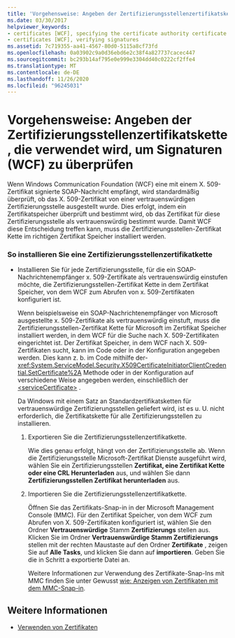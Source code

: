 ```yaml
---
title: 'Vorgehensweise: Angeben der Zertifizierungsstellenzertifikatskette, die verwendet wird, um Signaturen (WCF) zu überprüfen'
ms.date: 03/30/2017
helpviewer_keywords:
- certificates [WCF], specifying the certificate authority certificate chain
- certificates [WCF], verifying signatures
ms.assetid: 7c719355-aa41-4567-80d0-5115a8cf73fd
ms.openlocfilehash: 0a03902c9a0d36ebd6e2c38f4a827737cacec447
ms.sourcegitcommit: bc293b14af795e0e999e3304dd40c0222cf2ffe4
ms.translationtype: MT
ms.contentlocale: de-DE
ms.lasthandoff: 11/26/2020
ms.locfileid: "96245031"
---
```

# <a name="how-to-specify-the-certificate-authority-certificate-chain-used-to-verify-signatures-wcf"></a>Vorgehensweise: Angeben der Zertifizierungsstellenzertifikatskette, die verwendet wird, um Signaturen (WCF) zu überprüfen

Wenn Windows Communication Foundation (WCF) eine mit einem X. 509-Zertifikat signierte SOAP-Nachricht empfängt, wird standardmäßig überprüft, ob das X. 509-Zertifikat von einer vertrauenswürdigen Zertifizierungsstelle ausgestellt wurde. Dies erfolgt, indem ein Zertifikatspeicher überprüft und bestimmt wird, ob das Zertifikat für diese Zertifizierungsstelle als vertrauenswürdig bestimmt wurde. Damit WCF diese Entscheidung treffen kann, muss die Zertifizierungsstellen-Zertifikat Kette im richtigen Zertifikat Speicher installiert werden.  
  
### <a name="to-install-a-certification-authority-certificate-chain"></a>So installieren Sie eine Zertifizierungsstellenzertifikatkette  
  
- Installieren Sie für jede Zertifizierungsstelle, für die ein SOAP-Nachrichtenempfänger x. 509-Zertifikate als vertrauenswürdig einstufen möchte, die Zertifizierungsstellen-Zertifikat Kette in dem Zertifikat Speicher, von dem WCF zum Abrufen von x. 509-Zertifikaten konfiguriert ist.  
  
     Wenn beispielsweise ein SOAP-Nachrichtenempfänger von Microsoft ausgestellte x. 509-Zertifikate als vertrauenswürdig einstuft, muss die Zertifizierungsstellen-Zertifikat Kette für Microsoft im Zertifikat Speicher installiert werden, in dem WCF für die Suche nach X. 509-Zertifikaten eingerichtet ist. Der Zertifikat Speicher, in dem WCF nach X. 509-Zertifikaten sucht, kann im Code oder in der Konfiguration angegeben werden. Dies kann z. b. im Code mithilfe der- <xref:System.ServiceModel.Security.X509CertificateInitiatorClientCredential.SetCertificate%2A> Methode oder in der Konfiguration auf verschiedene Weise angegeben werden, einschließlich der [\<serviceCertificate>](../../configure-apps/file-schema/wcf/servicecertificate-of-clientcredentials-element.md) .  
  
     Da Windows mit einem Satz an Standardzertifikatsketten für vertrauenswürdige Zertifizierungsstellen geliefert wird, ist es u. U. nicht erforderlich, die Zertifikatskette für alle Zertifizierungsstellen zu installieren.  
  
    1. Exportieren Sie die Zertifizierungsstellenzertifikatkette.  
  
         Wie dies genau erfolgt, hängt von der Zertifizierungsstelle ab. Wenn die Zertifizierungsstelle Microsoft-Zertifikat Dienste ausgeführt wird, wählen Sie ein Zertifizierungsstellen **Zertifikat, eine Zertifikat Kette oder eine CRL Herunterladen** aus, und wählen Sie dann **Zertifizierungsstellen Zertifikat herunterladen** aus.  
  
    2. Importieren Sie die Zertifizierungsstellenzertifikatkette.  
  
         Öffnen Sie das Zertifikats-Snap-in in der Microsoft Management Console (MMC). Für den Zertifikat Speicher, von dem WCF zum Abrufen von X. 509-Zertifikaten konfiguriert ist, wählen Sie den Ordner **Vertrauenswürdige** Stamm **Zertifizierungs** stellen aus. Klicken Sie im Ordner **Vertrauenswürdige Stamm Zertifizierungs** stellen mit der rechten Maustaste auf den Ordner **Zertifikate** , zeigen Sie auf **Alle Tasks**, und klicken Sie dann auf **importieren**. Geben Sie die in Schritt a exportierte Datei an.  
  
         Weitere Informationen zur Verwendung des Zertifikate-Snap-Ins mit MMC finden Sie unter Gewusst [wie: Anzeigen von Zertifikaten mit dem MMC-Snap-in](how-to-view-certificates-with-the-mmc-snap-in.md).  
  
## <a name="see-also"></a>Weitere Informationen

- [Verwenden von Zertifikaten](working-with-certificates.md)
